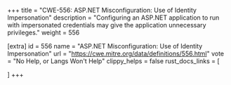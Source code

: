 +++
title = "CWE-556: ASP.NET Misconfiguration: Use of Identity Impersonation"
description	= "Configuring an ASP.NET application to run with impersonated credentials may give the application unnecessary privileges."
weight = 556

[extra]
id = 556
name = "ASP.NET Misconfiguration: Use of Identity Impersonation"
url = "https://cwe.mitre.org/data/definitions/556.html"
vote = "No Help, or Langs Won't Help"
clippy_helps = false
rust_docs_links = [
	
]
+++

